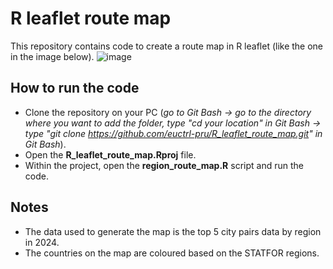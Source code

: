 # R leaflet route map
This repository contains code to create a route map in R leaflet (like the one in the image below).
![image](https://github.com/user-attachments/assets/66742e39-37c1-4535-9042-88ae4053bc18)

## How to run the code
- Clone the repository on your PC
  (_go to Git Bash → go to the directory where you want to add the folder, type "cd  your location" in Git Bash → type "git clone https://github.com/euctrl-pru/R_leaflet_route_map.git" in Git Bash_).
- Open the **R_leaflet_route_map.Rproj** file.
- Within the project, open the **region_route_map.R** script and run the code.

## Notes
- The data used to generate the map is the top 5 city pairs data by region in 2024.  
- The countries on the map are coloured based on the STATFOR regions.


